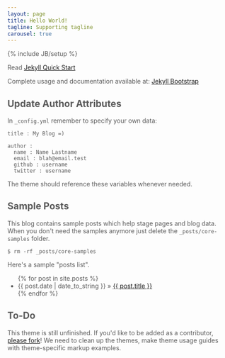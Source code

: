 ```yaml
---
layout: page
title: Hello World!
tagline: Supporting tagline
carousel: true
---
```

{% include JB/setup %}

<style>

  /* GLOBAL STYLES
  -------------------------------------------------- */
  /* Padding below the footer and lighter body text */

  body {
    padding-bottom: 40px;
    color: #5a5a5a;
  }



  /* CUSTOMIZE THE NAVBAR
  -------------------------------------------------- */

  /* Special class on .container surrounding .navbar, used for positioning it into place. */
  .navbar-wrapper {
    position: absolute;
    top: 0;
    left: 0;
    right: 0;
    z-index: 10;
    margin-top: 20px;
    margin-bottom: -90px; /* Negative margin to pull up carousel. 90px is roughly margins and height of navbar. */
  }
  .navbar-wrapper .navbar {

  }

  /* Remove border and change up box shadow for more contrast */
  .navbar .navbar-inner {
    border: 0;
    -webkit-box-shadow: 0 2px 10px rgba(0,0,0,.25);
       -moz-box-shadow: 0 2px 10px rgba(0,0,0,.25);
            box-shadow: 0 2px 10px rgba(0,0,0,.25);
  }

  /* Downsize the brand/project name a bit */
  .navbar .brand {
    padding: 14px 20px 16px; /* Increase vertical padding to match navbar links */
    font-size: 16px;
    font-weight: bold;
    text-shadow: 0 -1px 0 rgba(0,0,0,.5);
  }

  /* Navbar links: increase padding for taller navbar */
  .navbar .nav > li > a {
    padding: 15px 20px;
  }

  /* Offset the responsive button for proper vertical alignment */
  .navbar .btn-navbar {
    margin-top: 10px;
  }


  /* RESPONSIVE CSS
  -------------------------------------------------- */

  @media (max-width: 979px) {

    .container.navbar-wrapper {
      margin-bottom: 0;
      width: auto;
    }
    .navbar-inner {
      border-radius: 0;
      margin: -20px 0;
    }
  }


  @media (max-width: 767px) {

    .navbar-inner {
      margin: -20px;
    }
  }
</style>

Read [Jekyll Quick Start](http://jekyllbootstrap.com/usage/jekyll-quick-start.html)

Complete usage and documentation available at: [Jekyll Bootstrap](http://jekyllbootstrap.com)

## Update Author Attributes

In `_config.yml` remember to specify your own data:
    
    title : My Blog =)
    
    author :
      name : Name Lastname
      email : blah@email.test
      github : username
      twitter : username

The theme should reference these variables whenever needed.
    
## Sample Posts

This blog contains sample posts which help stage pages and blog data.
When you don't need the samples anymore just delete the `_posts/core-samples` folder.

    $ rm -rf _posts/core-samples

Here's a sample "posts list".

<ul class="posts">
  {% for post in site.posts %}
    <li><span>{{ post.date | date_to_string }}</span> &raquo; <a href="{{ BASE_PATH }}{{ post.url }}">{{ post.title }}</a></li>
  {% endfor %}
</ul>

## To-Do

This theme is still unfinished. If you'd like to be added as a contributor, [please fork](http://github.com/plusjade/jekyll-bootstrap)!
We need to clean up the themes, make theme usage guides with theme-specific markup examples.

<script>
  !function ($) {
    $(function(){
      $('#myCarousel').carousel()
    })
  }(window.jQuery)
</script>
